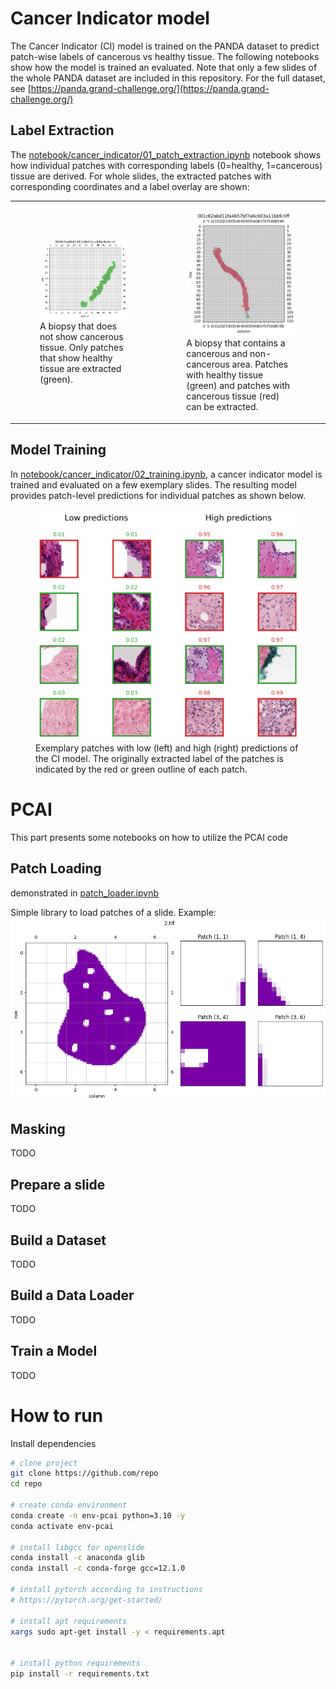# Cancer Indicator model
The Cancer Indicator (CI) model is trained on the PANDA dataset to predict patch-wise labels of cancerous vs healthy tissue. The following notebooks show how the model is trained an evaluated. Note that only a few slides of the whole PANDA dataset are included in this repository. For the full dataset, see [https://panda.grand-challenge.org/](https://panda.grand-challenge.org/)

## Label Extraction

The [notebook/cancer_indicator/01_patch_extraction.ipynb](notebook/cancer_indicator/01_patch_extraction.ipynb) notebook shows how individual patches with corresponding labels (0=healthy, 1=cancerous) tissue are derived. For whole slides, the extracted patches with corresponding coordinates and a label overlay are shown:

<table>
    <tr>
      <td>
        <figure class="image">
            <img src="notebook/cancer_indicator/output/patch_mask_overview_1.png">
            <figcaption>A biopsy that does not show cancerous tissue. Only patches that show healthy tissue are extracted (green).</figcaption>
        </figure>
      </td>
      <td>
        <figure class="image">
            <img src="notebook/cancer_indicator/output/patch_mask_overview_3.png">
            <figcaption>A biopsy that contains a cancerous and non-cancerous area. Patches with healthy tissue (green) and patches with cancerous tissue (red) can be extracted.</figcaption>
        </figure>
      </td>
    </tr>
  </table>

## Model Training

In [notebook/cancer_indicator/02_training.ipynb](notebook/cancer_indicator/02_training.ipynb), a cancer indicator model is trained and evaluated on a few exemplary slides. The resulting model provides patch-level predictions for individual patches as shown below.

<figure class="image">
    <img src="notebook/cancer_indicator/output/ci_prediction_examples.png">
    <figcaption>Exemplary patches with low (left) and high (right) predictions of the CI model. The originally extracted label of the patches is indicated by the red or green outline of each patch.</figcaption>
</figure>

# PCAI
This part presents some notebooks on how to utilize the PCAI code

## Patch Loading

demonstrated in [patch_loader.ipynb](notebook/patch_loader.ipynb)

Simple library to load patches of a slide. Example:
![image](notebook/output/patch_loader_example.png)



## Masking
TODO

## Prepare a slide
TODO

## Build a Dataset
TODO

## Build a Data Loader
TODO

## Train a Model
TODO

# How to run

Install dependencies

```bash
# clone project
git clone https://github.com/repo
cd repo

# create conda environment
conda create -n env-pcai python=3.10 -y
conda activate env-pcai

# install libgcc for openslide
conda install -c anaconda glib
conda install -c conda-forge gcc=12.1.0

# install pytorch according to instructions
# https://pytorch.org/get-started/

# install apt requirements
xargs sudo apt-get install -y < requirements.apt


# install python requirements
pip install -r requirements.txt
```
